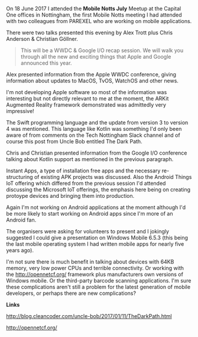 On 18 June 2017 I attended the **Mobile Notts July** Meetup at the Capital One offices in Nottingham, the first Mobile Notts meeting I had attended with two colleagues from PAREXEL who are working on mobile applications.

There were two talks presented this evening by Alex Trott plus Chris Anderson & Christian Göllner.

> This will be a WWDC & Google I/O recap session. We will walk you through all the new and exciting things that Apple and Google announced this year. 

Alex presented information from the Apple WWDC conference, giving information about updates to MacOS, TvOS, WatchOS and other news.

I'm not developing Apple software so most of the information was interesting but not directly relevant to me at the moment, the ARKit Augmented Reality framework demonstrated was admittedly very impressive!

The Swift programming language and the update from version 3 to version 4 was mentioned. This language like Kotlin was something I'd only been aware of from comments on the Tech Nottingham Slack channel and of course this post from Uncle Bob entitled The Dark Path.

Chris and Christian presented information from the Google I/O conference talking about Kotlin support as mentioned in the previous paragraph.

Instant Apps, a type of installation free apps and the necessary re-structuring of existing APK projects was discussed. Also the Android Things IoT offering which differed from the previous session I'd attended discussing the Microsoft IoT offerings, the emphasis here being on creating protoype devices and bringing them into production.

Again I'm not working on Android applications at the moment although I'd be more likely to start working on Android apps since I'm more of an Android fan.

The organisers were asking for volunteers to present and I jokingly suggested I could give a presentation on Windows Mobile 6.5.3 (this being the last mobile operating system I had written mobile apps for nearly five years ago).

I'm not sure there is much benefit in talking about devices with 64KB memory, very low power CPUs and terrible connectivity. Or working with the http://opennetcf.org/ framework plus manufacturers own versions of Windows mobile. Or the third-party barcode scanning applications. I'm sure these complications aren't still a problem for the latest generation of mobile developers, or perhaps there are new complications?

**Links**

<http://blog.cleancoder.com/uncle-bob/2017/01/11/TheDarkPath.html>

<http://opennetcf.org/>
